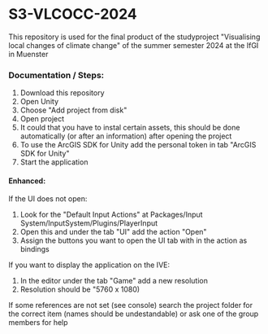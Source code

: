 # S3-VLCOCC-2024
This repository is used for the final product of the studyproject "Visualising local changes of climate change" of the summer semester 2024 at the IfGI in Muenster 

### Documentation / Steps:
1. Download this repository
2. Open Unity
3. Choose "Add project from disk"
4. Open project
5. It could that you have to instal certain assets, this should be done automatically (or after an information) after opening the project
6. To use the ArcGIS SDK for Unity add the personal token in tab "ArcGIS SDK for Unity"
7. Start the application

#### Enhanced:
If the UI does not open:
1. Look for the "Default Input Actions" at Packages/Input System/InputSystem/Plugins/PlayerInput
2. Open this and under the tab "UI" add the action "Open"
3. Assign the buttons you want to open the UI tab with in the action as bindings


If you want to display the application on the IVE:
1. In the editor under the tab "Game" add a new resolution
2. Resolution should be "5760 x 1080)

If some references are not set (see console) search the project folder for the correct item (names should be undestandable) or ask one of the group members for help

